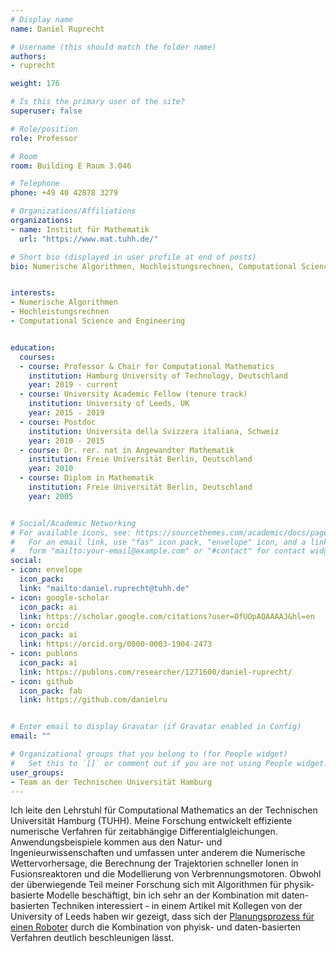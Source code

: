 ```yaml
---
# Display name
name: Daniel Ruprecht

# Username (this should match the folder name)
authors:
- ruprecht

weight: 176

# Is this the primary user of the site?
superuser: false

# Role/position
role: Professor

# Room
room: Building E Raum 3.046

# Telephone
phone: +49 40 42878 3279

# Organizations/Affiliations
organizations:
- name: Institut für Mathematik
  url: "https://www.mat.tuhh.de/"

# Short bio (displayed in user profile at end of posts)
bio: Numerische Algorithmen, Hochleistungsrechnen, Computational Science and Engineering


interests:
- Numerische Algorithmen
- Hochleistungsrechnen
- Computational Science and Engineering


education:
  courses:
  - course: Professor & Chair for Computational Mathematics
    institution: Hamburg University of Technology, Deutschland
    year: 2019 - current
  - course: University Academic Fellow (tenure track)
    institution: University of Leeds, UK
    year: 2015 - 2019
  - course: Postdoc
    institution: Universita della Svizzera italiana, Schweiz
    year: 2010 - 2015
  - course: Dr. rer. nat in Angewandter Mathematik
    institution: Freie Universität Berlin, Deutschland
    year: 2010
  - course: Diplom in Mathematik
    institution: Freie Universität Berlin, Deutschland
    year: 2005


# Social/Academic Networking
# For available icons, see: https://sourcethemes.com/academic/docs/page-builder/#icons
#   For an email link, use "fas" icon pack, "envelope" icon, and a link in the
#   form "mailto:your-email@example.com" or "#contact" for contact widget.
social:
- icon: envelope
  icon_pack: 
  link: "mailto:daniel.ruprecht@tuhh.de"
- icon: google-scholar
  icon_pack: ai
  link: https://scholar.google.com/citations?user=OfUOpAQAAAAJ&hl=en
- icon: orcid
  icon_pack: ai
  link: https://orcid.org/0000-0003-1904-2473
- icon: publons
  icon_pack: ai
  link: https://publons.com/researcher/1271600/daniel-ruprecht/
- icon: github
  icon_pack: fab
  link: https://github.com/danielru


# Enter email to display Gravatar (if Gravatar enabled in Config)
email: ""

# Organizational groups that you belong to (for People widget)
#   Set this to `[]` or comment out if you are not using People widget.
user_groups:
- Team an der Technischen Universität Hamburg
---
```


Ich leite den Lehrstuhl für Computational Mathematics an der Technischen Universität Hamburg (TUHH). Meine Forschung entwickelt effiziente numerische Verfahren für zeitabhängige Differentialgleichungen. Anwendungsbeispiele kommen aus den Natur- und Ingenieurwissenschaften und umfassen unter anderem die Numerische Wettervorhersage, die Berechnung der Trajektorien schneller Ionen in Fusionsreaktoren und die Modellierung von Verbrennungsmotoren. Obwohl der überwiegende Teil meiner Forschung sich mit Algorithmen für physik-basierte Modelle beschäftigt, bin ich sehr an der Kombination mit daten-basierten Techniken interessiert - in einem Artikel mit Kollegen von der University of Leeds haben wir gezeigt, dass sich der [Planungsprozess für einen Roboter](https://www.youtube.com/watch?v=wCh2o1rf-gA) durch die Kombination von phyisk- und daten-basierten Verfahren deutlich beschleunigen lässt.


